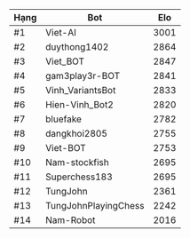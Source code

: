 Hạng|Bot|Elo
---|---|---
#1|Viet-AI|3001
#2|duythong1402|2864
#3|Viet_BOT|2847
#4|gam3play3r-BOT|2841
#5|Vinh_VariantsBot|2833
#6|Hien-Vinh_Bot2|2820
#7|bluefake|2782
#8|dangkhoi2805|2755
#9|Viet-BOT|2753
#10|Nam-stockfish|2695
#11|Superchess183|2695
#12|TungJohn|2361
#13|TungJohnPlayingChess|2242
#14|Nam-Robot|2016
